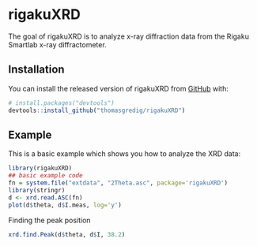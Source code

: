 # rigakuXRD

<!-- badges: start -->
<!-- badges: end -->

The goal of rigakuXRD is to analyze x-ray diffraction data from the Rigaku Smartlab x-ray diffractometer.

## Installation

You can install the released version of rigakuXRD from [GitHub](https://github.com/thomasgredig/rigakuXRD) with:

``` r
# install.packages("devtools")
devtools::install_github("thomasgredig/rigakuXRD")
```

## Example

This is a basic example which shows you how to analyze the XRD data:

``` r
library(rigakuXRD)
## basic example code
fn = system.file("extdata", "2Theta.asc", package='rigakuXRD')
library(stringr)
d <- xrd.read.ASC(fn)
plot(d$theta, d$I.meas, log='y')
```

Finding the peak position

```r
xrd.find.Peak(d$theta, d$I, 38.2)
```

